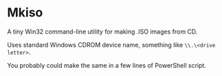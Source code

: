 Mkiso
=====

A tiny Win32 command-line utility for making .ISO images from CD.

Uses standard Windows CDROM device name, something like `\\.\<drive letter>`.

You probably could make the same in a few lines of PowerShell script.
